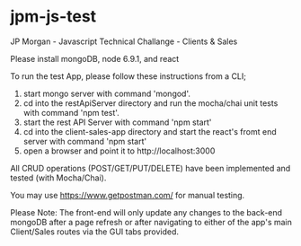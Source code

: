 # jpm-js-test
JP Morgan - Javascript Technical Challange - Clients &amp; Sales

Please install mongoDB, node 6.9.1, and react

To run the test App, please follow these instructions from a CLI;

1) start mongo server with command 'mongod'.
2) cd into the restApiServer directory and run the mocha/chai unit tests with command 'npm test'.
3) start the rest API Server with command 'npm start'
4) cd into the client-sales-app directory and start the react's fromt end server with command 'npm start'
5) open a browser and point it to http://localhost:3000

All CRUD operations (POST/GET/PUT/DELETE) have been implemented and tested (with Mocha/Chai).

You may use https://www.getpostman.com/ for manual testing. 

Please Note: The front-end will only update any changes to the back-end mongoDB after a page refresh or after navigating to either of the app's main Client/Sales routes via the GUI tabs provided.

